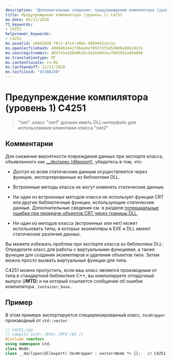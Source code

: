 ```yaml
---
description: 'Дополнительные сведения: предупреждение компилятора (уровень 1) C4251'
title: Предупреждение компилятора (уровень 1) C4251
ms.date: 04/21/2020
f1_keywords:
- C4251
helpviewer_keywords:
- C4251
ms.assetid: a9992038-f0c2-4fc4-a9be-4509442cbc1e
ms.openlocfilehash: 4d08462442fd64ebef85573f5d538d6a884c8131
ms.sourcegitcommit: d6af41e42699628c3e2e6063ec7b03931a49a098
ms.translationtype: MT
ms.contentlocale: ru-RU
ms.lasthandoff: 12/11/2020
ms.locfileid: "97266238"
---
```

# <a name="compiler-warning-level-1-c4251"></a>Предупреждение компилятора (уровень 1) C4251

> "*тип*": класс "*тип1*" должен иметь DLL-интерфейс для использования клиентами класса "*тип2*"

## <a name="remarks"></a>Комментарии

Для снижения вероятности повреждения данных при экспорте класса, объявленного как [__declspec (dllexport)](../../cpp/dllexport-dllimport.md), убедитесь в том, что:

- Доступ ко всем статическим данным осуществляется через функции, экспортированные из библиотеки DLL.

- Встроенные методы класса не могут изменять статические данные.

- Ни один из встроенных методов класса не использует функции CRT или другие библиотечные функции, использующие статические данные. Дополнительные сведения см. в разделе [потенциальные ошибки при передаче объектов CRT через границы DLL](../../c-runtime-library/potential-errors-passing-crt-objects-across-dll-boundaries.md).

- Ни один из методов класса (встроенных или нет) может использовать типы, в которых экземпляры в EXE и DLL имеют статические различия данных.

Вы можете избежать проблем при экспорте класса из библиотеки DLL: Определите класс для работы с виртуальными функциями, а также функции для создания экземпляров и удаления объектов типа. Затем можно просто вызвать виртуальные функции для типа.

C4251 можно пропустить, если ваш класс является производным от типа в стандартной библиотеке C++, вы компилируете отладочный выпуск (**/MTD**) и на который ссылается сообщение об ошибке компилятора `_Container_base` .

## <a name="example"></a>Пример

В этом примере экспортируется специализированный класс, `VecWrapper` производный от `std::vector` .

```cpp
// C4251.cpp
// compile with: /EHsc /MTd /W2 /c
#include <vector>
using namespace std;
class Node;
class __declspec(dllexport) VecWrapper : vector<Node *> {};   // C4251
```

